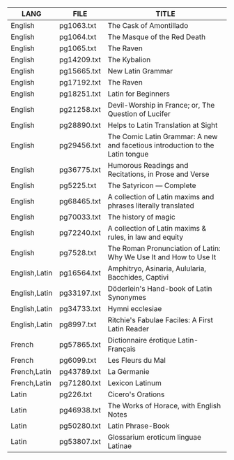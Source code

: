 | LANG | FILE | TITLE |
| --   | --   | --    |
| English | pg1063.txt | The Cask of Amontillado |
| English | pg1064.txt | The Masque of the Red Death |
| English | pg1065.txt | The Raven |
| English | pg14209.txt | The Kybalion |
| English | pg15665.txt | New Latin Grammar |
| English | pg17192.txt | The Raven |
| English | pg18251.txt | Latin for Beginners |
| English | pg21258.txt | Devil-Worship in France; or, The Question of Lucifer |
| English | pg28890.txt | Helps to Latin Translation at Sight |
| English | pg29456.txt | The Comic Latin Grammar: A new and facetious introduction to the Latin tongue |
| English | pg36775.txt | Humorous Readings and Recitations, in Prose and Verse |
| English | pg5225.txt | The Satyricon — Complete |
| English | pg68465.txt | A collection of Latin maxims and phrases literally translated |
| English | pg70033.txt | The history of magic |
| English | pg72240.txt | A collection of Latin maxims & rules, in law and equity |
| English | pg7528.txt | The Roman Pronunciation of Latin: Why We Use It and How to Use It |
| English,Latin | pg16564.txt | Amphitryo, Asinaria, Aulularia, Bacchides, Captivi |
| English,Latin | pg33197.txt | Döderlein's Hand-book of Latin Synonymes |
| English,Latin | pg34733.txt | Hymni ecclesiae |
| English,Latin | pg8997.txt | Ritchie's Fabulae Faciles: A First Latin Reader |
| French | pg57865.txt | Dictionnaire érotique Latin-Français |
| French | pg6099.txt | Les Fleurs du Mal |
| French,Latin | pg43789.txt | La Germanie |
| French,Latin | pg71280.txt | Lexicon Latinum |
| Latin | pg226.txt | Cicero's Orations |
| Latin | pg46938.txt | The Works of Horace, with English Notes |
| Latin | pg50280.txt | Latin Phrase-Book |
| Latin | pg53807.txt | Glossarium eroticum linguae Latinae |
